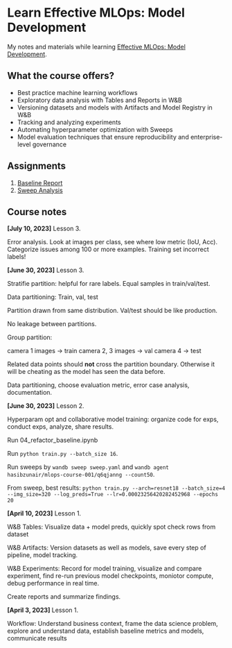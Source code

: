 # Learn Effective MLOps: Model Development

My notes and materials while learning [Effective MLOps: Model Development](https://github.com/wandb/edu/tree/main/mlops-001).

## What the course offers?

* Best practice machine learning workflows
* Exploratory data analysis with Tables and Reports in W&B
* Versioning datasets and models with Artifacts and Model Registry in W&B
* Tracking and analyzing experiments
* Automating hyperparameter optimization with Sweeps
* Model evaluation techniques that ensure reproducibility and enterprise-level governance

## Assignments

1. [Baseline Report](https://wandb.ai/hasibzunair/mlops-course-001/reports/Baseline-Report--Vmlldzo0MDI1NDI1)
2. [Sweep Analysis](https://api.wandb.ai/links/hasibzunair/k4cz7i4d)


## Course notes

**[July 10, 2023]** Lesson 3.

Error analysis. Look at images per class, see where low metric (IoU, Acc). Categorize issues among 100 or more examples. Training set incorrect labels!

**[June 30, 2023]** Lesson 3. 

Stratifie partition: helpful for rare labels. Equal samples in train/val/test.


Data partitioning: Train, val, test

Partition drawn from same distribution. Val/test should be like production.

No leakage between partitions.

Group partition: 

camera 1 images -> train
camera 2, 3 images -> val
camera 4 -> test

Related data points should **not** cross the partition boundary. Otherwise it will be cheating 
as the model has seen the data before.

Data partitioning, choose evaluation metric, error case analysis, documentation.

**[June 30, 2023]** Lesson 2.

Hyperparam opt and collaborative model training: organize code for exps, conduct exps, analyze, share results.

Run 04_refactor_baseline.ipynb

Run `python train.py --batch_size 16`.

Run sweeps by `wandb sweep sweep.yaml` and `wandb agent hasibzunair/mlops-course-001/q6qjanng --count50`.

From sweep, best results:
`python train.py --arch=resnet18 --batch_size=4 --img_size=320 --log_preds=True --lr=0.00023256420282452968 --epochs 20`

**[April 10, 2023]** Lesson 1.

W&B Tables: Visualize data + model preds, quickly spot check rows from dataset

W&B Artifacts: Version datasets as well as models, save every step of pipeline, model tracking.

W&B Experiments: Record for model training, visualize and compare experiment, find re-run previous model checkpoints, moniotor compute, debug performance in real time.

Create reports and summarize findings.

**[April 3, 2023]** Lesson 1.

Workflow: Understand business context, frame the data science problem, explore and understand data, establish baseline metrics and models, communicate results
